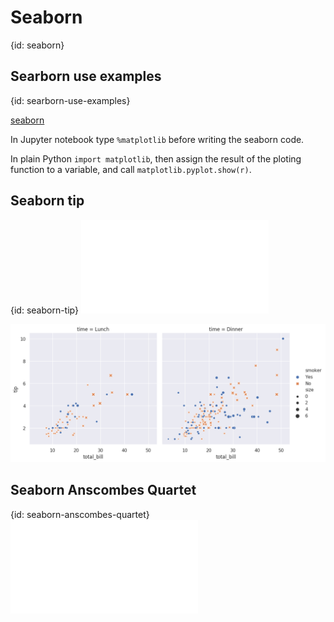 # Seaborn
{id: seaborn}

## Searborn use examples
{id: searborn-use-examples}

[seaborn](https://seaborn.pydata.org/)

In Jupyter notebook type `%matplotlib` before writing the seaborn code.

In plain Python `import matplotlib`, then assign the result of the ploting function
to a variable, and call `matplotlib.pyplot.show(r)`.


## Seaborn tip
{id: seaborn-tip}
![](examples/seaborn/tips.py)

![](examples/seaborn/tips.png)

## Seaborn Anscombes Quartet
{id: seaborn-anscombes-quartet}
![](examples/seaborn/anscombes_quartet.py)

